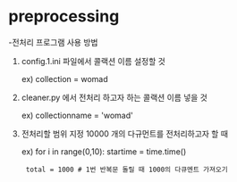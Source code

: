# preprocessing

-전처리 프로그램 사용 방법

1. config.1.ini 파일에서 콜랙션 이름 설정할 것
   
   ex) collection = womad  


2. cleaner.py 에서 전처리 하고자 하는 콜랙션 이름 넣을 것
   
   ex) collectionname =  'womad' 

3. 전처리할 범위 지정
    10000 개의 다규먼트를 전처리하고자 할 때
    
    ex) for i in range(0,10):
        startime = time.time()
        
        total = 1000 # 1번 반복문 돌릴 때 1000의 다큐멘트 가져오기
